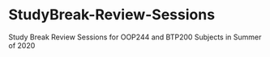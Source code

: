 # StudyBreak-Review-Sessions
Study Break Review Sessions for OOP244 and BTP200 Subjects in Summer of 2020
